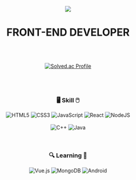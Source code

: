 <div align="center">

<img src="https://capsule-render.vercel.app/api?type=waving&color=auto&height=200&section=header&text=DOYEON&fontSize=60" />

# FRONT-END DEVELOPER  

<br/>  
<br/>  

[![Solved.ac Profile](http://mazassumnida.wtf/api/v2/generate_badge?boj=sonemelody)](https://solved.ac/sonemelody)  
<br/>  
<br/>  
### 🖥️ Skill 🖱️
![HTML5](https://img.shields.io/badge/HTML5-E34F26.svg?&style=for-the-badge&logo=HTML5&logoColor=white)
![CSS3](https://img.shields.io/badge/CSS3-1572B6.svg?&style=for-the-badge&logo=CSS3&logoColor=white)
![JavaScript](https://img.shields.io/badge/JavaScript-F7DF1E.svg?&style=for-the-badge&logo=JavaScript&logoColor=white) 
![React](https://img.shields.io/badge/React-61DAFB.svg?&style=for-the-badge&logo=React&logoColor=white)
![NodeJS](https://img.shields.io/badge/node.js-6DA55F?style=for-the-badge&logo=node.js&logoColor=white)<br/>  
![C++](https://img.shields.io/badge/c++-%2300599C.svg?style=for-the-badge&logo=c%2B%2B&logoColor=white)
![Java](https://img.shields.io/badge/Java-F46D01.svg?&style=for-the-badge&logo=Java&logoColor=white)
<br/>  
<br/>  
### 🔍 Learning 📖
![Vue.js](https://img.shields.io/badge/vuejs-%2335495e.svg?style=for-the-badge&logo=vuedotjs&logoColor=%234FC08D)
![MongoDB](https://img.shields.io/badge/MongoDB-%234ea94b.svg?style=for-the-badge&logo=mongodb&logoColor=white)
![Android](https://img.shields.io/badge/Android-%23DDC84.svg?style=for-the-badge&logo=android&logoColor=white)

</div>
